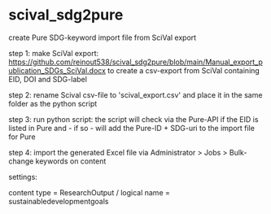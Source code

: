 # scival_sdg2pure
create Pure SDG-keyword import file from SciVal export

step 1: make SciVal export: https://github.com/reinout538/scival_sdg2pure/blob/main/Manual_export_publication_SDGs_SciVal.docx to create a csv-export from SciVal containing EID, DOI and SDG-label

step 2: rename Scival csv-file to 'scival_export.csv' and place it in the same folder as the python script

step 3: run python script: the script will check via the Pure-API if the EID is listed in Pure and - if so - will add the Pure-ID + SDG-uri to the import file for Pure

step 4: import the generated Excel file via Administrator > Jobs > Bulk-change keywords on content

settings:

content type = ResearchOutput / logical name = sustainabledevelopmentgoals
